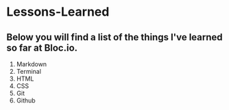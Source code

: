 # Lessons-Learned
## Below you will find a list of the things I've learned so far at Bloc.io.

1. Markdown
1. Terminal
1. HTML
1. CSS
1. Git
1. Github
